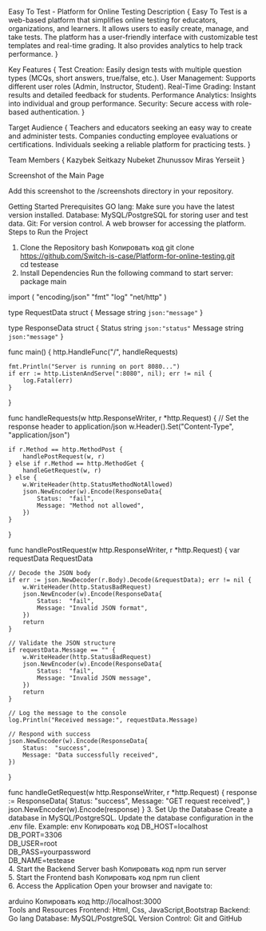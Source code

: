 Easy To Test - Platform for Online Testing
Description
{
Easy To Test is a web-based platform that simplifies online testing for educators, organizations, and learners. 
It allows users to easily create, manage, and take tests. 
The platform has a user-friendly interface with customizable test templates and real-time grading. 
It also provides analytics to help track performance.
}

Key Features
{
Test Creation: Easily design tests with multiple question types (MCQs, short answers, true/false, etc.).
User Management: Supports different user roles (Admin, Instructor, Student).
Real-Time Grading: Instant results and detailed feedback for students.
Performance Analytics: Insights into individual and group performance.
Security: Secure access with role-based authentication.
}

Target Audience
{
Teachers and educators seeking an easy way to create and administer tests.
Companies conducting employee evaluations or certifications.
Individuals seeking a reliable platform for practicing tests.
}

Team Members
{
Kazybek Seitkazy
Nubeket Zhunussov
Miras Yerseiit
}

Screenshot of the Main Page

Add this screenshot to the /screenshots directory in your repository.

Getting Started
Prerequisites
GO lang: Make sure you have the latest version installed.
Database: MySQL/PostgreSQL for storing user and test data.
Git: For version control.
A web browser for accessing the platform.
Steps to Run the Project
1. Clone the Repository
bash
Копировать код
git clone https://github.com/Switch-is-case/Platform-for-online-testing.git  
cd testease  
2. Install Dependencies
Run the following command to start server:
package main

import (
	"encoding/json"
	"fmt"
	"log"
	"net/http"
)

type RequestData struct {
	Message string `json:"message"`
}

type ResponseData struct {
	Status  string `json:"status"`
	Message string `json:"message"`
}

func main() {
	http.HandleFunc("/", handleRequests)

	fmt.Println("Server is running on port 8080...")
	if err := http.ListenAndServe(":8080", nil); err != nil {
		log.Fatal(err)
	}
}

func handleRequests(w http.ResponseWriter, r *http.Request) {
	// Set the response header to application/json
	w.Header().Set("Content-Type", "application/json")

	if r.Method == http.MethodPost {
		handlePostRequest(w, r)
	} else if r.Method == http.MethodGet {
		handleGetRequest(w, r)
	} else {
		w.WriteHeader(http.StatusMethodNotAllowed)
		json.NewEncoder(w).Encode(ResponseData{
			Status:  "fail",
			Message: "Method not allowed",
		})
	}
}

func handlePostRequest(w http.ResponseWriter, r *http.Request) {
	var requestData RequestData

	// Decode the JSON body
	if err := json.NewDecoder(r.Body).Decode(&requestData); err != nil {
		w.WriteHeader(http.StatusBadRequest)
		json.NewEncoder(w).Encode(ResponseData{
			Status:  "fail",
			Message: "Invalid JSON format",
		})
		return
	}

	// Validate the JSON structure
	if requestData.Message == "" {
		w.WriteHeader(http.StatusBadRequest)
		json.NewEncoder(w).Encode(ResponseData{
			Status:  "fail",
			Message: "Invalid JSON message",
		})
		return
	}

	// Log the message to the console
	log.Println("Received message:", requestData.Message)

	// Respond with success
	json.NewEncoder(w).Encode(ResponseData{
		Status:  "success",
		Message: "Data successfully received",
	})
}

func handleGetRequest(w http.ResponseWriter, r *http.Request) {
	response := ResponseData{
		Status:  "success",
		Message: "GET request received",
	}
	json.NewEncoder(w).Encode(response)
}
3. Set Up the Database
Create a database in MySQL/PostgreSQL.
Update the database configuration in the .env file. Example:
env
Копировать код
DB_HOST=localhost  
DB_PORT=3306  
DB_USER=root  
DB_PASS=yourpassword  
DB_NAME=testease  
4. Start the Backend Server
bash
Копировать код
npm run server  
5. Start the Frontend
bash
Копировать код
npm run client  
6. Access the Application
Open your browser and navigate to:

arduino
Копировать код
http://localhost:3000  
Tools and Resources
Frontend: Html, Css, JavaScript,Bootstrap
Backend: Go lang
Database: MySQL/PostgreSQL
Version Control: Git and GitHub
